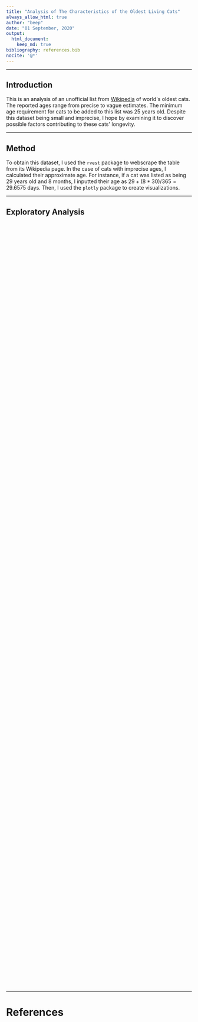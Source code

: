 ```yaml
---
title: "Analysis of The Characteristics of the Oldest Living Cats"
always_allow_html: true
author: "beep"
date: "01 September, 2020"
output: 
  html_document:
    keep_md: true
bibliography: references.bib  
nocite: '@*'
---
```




---

## Introduction

This is an analysis of an unofficial list from [Wikipedia](https://en.wikipedia.org/wiki/List_of_oldest_cats) of world's oldest cats. The reported ages range from precise to vague estimates. The minimum age requirement for cats to be added to this list was 25 years old. Despite this dataset being small and imprecise, I hope by examining it to discover possible factors contributing to these cats' longevity. 

---

## Method

To obtain this dataset, I used the `rvest` package to webscrape the table from its Wikipedia page. In the case of cats with imprecise ages, I calculated their approximate age. For instance, if a cat was listed as being 29 years old and 8 months, I inputted their age as $29 + (8 * 30 )/365 = 29.6575$ days. Then, I used the `plotly` package to create visualizations.

---

## Exploratory Analysis

<br>

<!--html_preserve--><div id="htmlwidget-dc0c684985c8a407d1bb" style="width:672px;height:480px;" class="plotly html-widget"></div>
<script type="application/json" data-for="htmlwidget-dc0c684985c8a407d1bb">{"x":{"visdat":{"280465cb7d4a":["function () ","plotlyVisDat"]},"cur_data":"280465cb7d4a","attrs":{"280465cb7d4a":{"x":{},"y":{},"alpha_stroke":1,"sizes":[10,100],"spans":[1,20],"type":"bar"}},"layout":{"margin":{"b":40,"l":60,"t":25,"r":10},"title":"Ages and Names","yaxis":{"domain":[0,1],"automargin":true,"title":"Reported age"},"xaxis":{"domain":[0,1],"automargin":true,"title":"Name","type":"category","categoryorder":"array","categoryarray":["Hobo","Tammy","Banjo","Corduroy","Kataleena Lady","Wadsworth","Tiffany Two","Cola","Soot","Tattie","Missan","Squeak","Henry","Scooter","Whiskey","Tiger","Rubble","Spike","Kitty","Nutmeg","Miez Maz","Sasha","Sarah","Granpa Rexs Allen","Ma","Puss","Baby","Creme Puff"]},"hovermode":"closest","showlegend":false},"source":"A","config":{"showSendToCloud":false},"data":[{"x":["Creme Puff","Baby","Puss","Ma","Granpa Rexs Allen","Sarah","Miez Maz","Sasha","Rubble","Nutmeg","Kitty","Spike","Tiger","Whiskey","Henry","Scooter","Missan","Squeak","Cola","Soot","Tattie","Tiffany Two","Wadsworth","Banjo","Kataleena Lady","Corduroy","Tammy","Hobo"],"y":[38.0082191780822,38,36.0027397260274,34.4109589041096,34.1643835616438,33.4986301369863,33,33,31.1643835616438,32,31.9150684931507,31.1643835616438,31,30.1123287671233,30,30,29,29,28,28,28,27.1917808219178,27,27,27,27,26.0712328767123,26],"type":"bar","marker":{"color":"rgba(31,119,180,1)","line":{"color":"rgba(31,119,180,1)"}},"error_y":{"color":"rgba(31,119,180,1)"},"error_x":{"color":"rgba(31,119,180,1)"},"xaxis":"x","yaxis":"y","frame":null}],"highlight":{"on":"plotly_click","persistent":false,"dynamic":false,"selectize":false,"opacityDim":0.2,"selected":{"opacity":1},"debounce":0},"shinyEvents":["plotly_hover","plotly_click","plotly_selected","plotly_relayout","plotly_brushed","plotly_brushing","plotly_clickannotation","plotly_doubleclick","plotly_deselect","plotly_afterplot","plotly_sunburstclick"],"base_url":"https://plot.ly"},"evals":[],"jsHooks":[]}</script><!--/html_preserve-->


<br><br>


<!--html_preserve--><div id="htmlwidget-935a458c10e3e38d80c1" style="width:672px;height:480px;" class="plotly html-widget"></div>
<script type="application/json" data-for="htmlwidget-935a458c10e3e38d80c1">{"x":{"visdat":{"28043b601cb0":["function () ","plotlyVisDat"]},"cur_data":"28043b601cb0","attrs":{"28043b601cb0":{"x":{},"alpha_stroke":1,"sizes":[10,100],"spans":[1,20],"type":"histogram"}},"layout":{"margin":{"b":40,"l":60,"t":25,"r":10},"title":"Country of Origin","xaxis":{"domain":[0,1],"automargin":true,"title":"Country","type":"category","categoryorder":"array","categoryarray":["Australia","Canada","New Zealand","Sweden","Switzerland","United Kingdom","United States"]},"yaxis":{"domain":[0,1],"automargin":true},"hovermode":"closest","showlegend":false},"source":"A","config":{"showSendToCloud":false},"data":[{"x":["United States","United States","United Kingdom","United Kingdom","United States","New Zealand","Switzerland","United Kingdom","United Kingdom","United Kingdom","United Kingdom","United Kingdom","United States","United Kingdom","United Kingdom","United States","Sweden","United States","United Kingdom","Canada","Canada","United States","United Kingdom","United Kingdom","Australia","United States","United Kingdom","United States"],"type":"histogram","marker":{"color":"rgba(31,119,180,1)","line":{"color":"rgba(31,119,180,1)"}},"error_y":{"color":"rgba(31,119,180,1)"},"error_x":{"color":"rgba(31,119,180,1)"},"xaxis":"x","yaxis":"y","frame":null}],"highlight":{"on":"plotly_click","persistent":false,"dynamic":false,"selectize":false,"opacityDim":0.2,"selected":{"opacity":1},"debounce":0},"shinyEvents":["plotly_hover","plotly_click","plotly_selected","plotly_relayout","plotly_brushed","plotly_brushing","plotly_clickannotation","plotly_doubleclick","plotly_deselect","plotly_afterplot","plotly_sunburstclick"],"base_url":"https://plot.ly"},"evals":[],"jsHooks":[]}</script><!--/html_preserve-->

<br>
<br>

<!--html_preserve--><div id="htmlwidget-e1f8f6dd39bc608db932" style="width:672px;height:480px;" class="plotly html-widget"></div>
<script type="application/json" data-for="htmlwidget-e1f8f6dd39bc608db932">{"x":{"visdat":{"28046afd6339":["function () ","plotlyVisDat"]},"cur_data":"28046afd6339","attrs":{"28046afd6339":{"x":{},"alpha_stroke":1,"sizes":[10,100],"spans":[1,20],"type":"histogram"}},"layout":{"margin":{"b":40,"l":60,"t":25,"r":10},"title":"Cat Breeds","xaxis":{"domain":[0,1],"automargin":true,"title":"Breed","type":"category","categoryorder":"array","categoryarray":["Black-and-white longhair","Black and white DSH","Black cat","Black DSH","Burmese cat","Calico cat","longhair (orange and white)","Maine Coon","Orange tabby","Siamese cat","Sphynx-Devon Rex","Tabby","Tabby DSH","Tabby mix","Tortoiseshell cat","White DSH"]},"yaxis":{"domain":[0,1],"automargin":true},"hovermode":"closest","showlegend":false},"source":"A","config":{"showSendToCloud":false},"data":[{"x":["Tabby mix","Black DSH","Tabby","Tabby DSH","Sphynx-Devon Rex","Tortoiseshell cat","Maine Coon","Tabby","Black DSH","longhair (orange and white)","Orange tabby","Black and white DSH","Tabby","Siamese cat","Calico cat","Black cat","Black cat","Calico cat","Tortoiseshell cat","Black and white DSH","Burmese cat","Tabby","Black-and-white longhair","White DSH"],"type":"histogram","marker":{"color":"rgba(31,119,180,1)","line":{"color":"rgba(31,119,180,1)"}},"error_y":{"color":"rgba(31,119,180,1)"},"error_x":{"color":"rgba(31,119,180,1)"},"xaxis":"x","yaxis":"y","frame":null}],"highlight":{"on":"plotly_click","persistent":false,"dynamic":false,"selectize":false,"opacityDim":0.2,"selected":{"opacity":1},"debounce":0},"shinyEvents":["plotly_hover","plotly_click","plotly_selected","plotly_relayout","plotly_brushed","plotly_brushing","plotly_clickannotation","plotly_doubleclick","plotly_deselect","plotly_afterplot","plotly_sunburstclick"],"base_url":"https://plot.ly"},"evals":[],"jsHooks":[]}</script><!--/html_preserve-->

<br>
<br>


<!--html_preserve--><div id="htmlwidget-783323033884b7c4f26b" style="width:672px;height:480px;" class="plotly html-widget"></div>
<script type="application/json" data-for="htmlwidget-783323033884b7c4f26b">{"x":{"visdat":{"28046a006036":["function () ","plotlyVisDat"]},"cur_data":"28046a006036","attrs":{"28046a006036":{"x":{},"alpha_stroke":1,"sizes":[10,100],"spans":[1,20],"type":"histogram"}},"layout":{"margin":{"b":40,"l":60,"t":25,"r":10},"title":"Count of Sex","xaxis":{"domain":[0,1],"automargin":true,"title":"Sex","type":"category","categoryorder":"array","categoryarray":["female","male"]},"yaxis":{"domain":[0,1],"automargin":true},"hovermode":"closest","showlegend":false},"source":"A","config":{"showSendToCloud":false},"data":[{"x":["female","male","male","female","male","female","male","female","male","male","female","male","male","male","male","male","female","female","female","male","female","female","male","male","male","female","female"],"type":"histogram","marker":{"color":"rgba(31,119,180,1)","line":{"color":"rgba(31,119,180,1)"}},"error_y":{"color":"rgba(31,119,180,1)"},"error_x":{"color":"rgba(31,119,180,1)"},"xaxis":"x","yaxis":"y","frame":null}],"highlight":{"on":"plotly_click","persistent":false,"dynamic":false,"selectize":false,"opacityDim":0.2,"selected":{"opacity":1},"debounce":0},"shinyEvents":["plotly_hover","plotly_click","plotly_selected","plotly_relayout","plotly_brushed","plotly_brushing","plotly_clickannotation","plotly_doubleclick","plotly_deselect","plotly_afterplot","plotly_sunburstclick"],"base_url":"https://plot.ly"},"evals":[],"jsHooks":[]}</script><!--/html_preserve-->

---





# References
